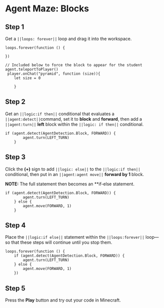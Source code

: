 # Agent Maze: Blocks

## Step 1

Get a ``||loops: forever||`` loop and drag it into the workspace. 

```blocks
loops.forever(function () {
	
})

// Included below to force the block to appear for the student
agent.teleportToPlayer()
 player.onChat("pyramid", function (size)){ 
    let size = 0 
      
    } 

```

## Step 2
Get an ``||logic:if then||`` conditional that evaluates a ``||agent:detect||``command, set it to **block** and **forward**, then add a ``||agent:turn||`` **left** block within the ``||logic: if then||``  conditional.

```blocks
if (agent.detect(AgentDetection.Block, FORWARD)) {
        agent.turn(LEFT_TURN)
    }
```

## Step 3

Click the **(+)** sign to add ``||logic: else||`` to the ``||logic:if then||`` conditional, then put in an ``||agent:agent move||`` **forward by 1** block.

**NOTE:** The full statement then becomes an **if-else statement.

```blocks
if (agent.detect(AgentDetection.Block, FORWARD)) {
        agent.turn(LEFT_TURN)
    } else {
        agent.move(FORWARD, 1)
    }
```

## Step 4

Place the ``||logic:if else||`` statement within the ``||loops:forever||`` loop—so that these steps will continue until you stop them. 

```blocks
loops.forever(function () {
    if (agent.detect(AgentDetection.Block, FORWARD)) {
        agent.turn(LEFT_TURN)
    } else {
        agent.move(FORWARD, 1)
    })
```
## Step 5
Press the **Play** button and try out your code in Minecraft. 
